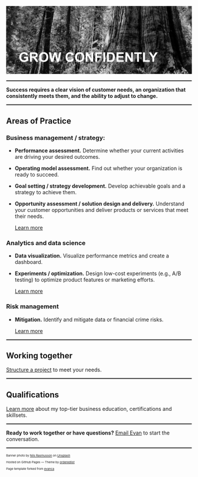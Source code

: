 <img src="images/treetrunk.jpeg?raw=true"/>

<hr style="border:0.1px solid gray">

**Success requires a clear vision of customer needs, an organization that consistently meets them, and the ability to adjust to change.**

<hr style="border:0.1px solid gray">

## Areas of Practice

### Business management / strategy: 
* **Performance assessment.** Determine whether your current activities are driving your desired outcomes.
* **Operating model assessment.** Find out whether your organization is ready to succeed.
* **Goal setting / strategy development.** Develop achievable goals and a strategy to achieve them.
* **Opportunity assessment / solution design and delivery.** Understand your customer opportunities and deliver products or services that meet their needs.

    [Learn more](/business_management_strategy) <!-- about Evan's perspectives and relevant project work. -->

### Analytics and data science
* **Data visualization.** Visualize performance metrics and create a dashboard.
* **Experiments / optimization.** Design low-cost experiments (e.g., A/B testing) to optimize product features or marketing efforts.

    [Learn more](/analytics_and_data_science)

### Risk management
* **Mitigation.** Identify and mitigate data or financial crime risks.

    [Learn more](/risk_management)

<!--

## Functional Areas

### Business management / strategy 

<p align="center">
  <img src="images/customer flow logo.png?raw=true"/>
</p>

[Read](/business_management_strategy) Evan's perspectives and learn about his project work in business management and business strategy. 

 
//[Project 1 Title](/sample_page)


### Analytics and data science

<p align="center">
  <img src="images/Customer service dashboard truncated.png?raw=true"/>
</p>

[Learn more](/analytics_and_data_science) about Evan's thoughts and project work in analytics and data science.
  
//[Project 2 Title](/pdf/sample_presentation.pdf)


### Risk management

<p align="center">
  <img src="images/stop bad stuff.png?raw=true"/>
</p>

[Find out more](/risk_management) about Evan's perspectives and experience in risk management.

<hr style="border:0.1px solid gray">

<br>

-->

<hr style="border:.1px solid gray">

## Working together

[Structure a project](/engagement_model) to meet your needs.

<hr style="border:.1px solid gray">

## Qualifications
[Learn more](/education_capabilities) about my top-tier business education, certifications and skillsets. 

<hr style="border:.1px solid gray">

**Ready to work together or have questions?** [Email Evan](mailto:grow.with.a.purpose@gmail.com) to start the conversation.

<!--

### Project ideas
[See here](/ideas) for potential ways to work together. 

---

[Project 3 Title](http://example.com/)

## Why we should partner 🤝 
* <em>Outcomes focus.</em> I focus on the outcomes you are trying to achieve, and tailor-make a solution for you.
* <em>Collaborative model.</em> I will share progress along the way to ensure the final product meets your requirements.
* <em>Cross-functional expertise.</em> Strategy + data analysis skillsets means we'll find viable solutions that play to your organization's strengths.
* <em>Broad domain knowledge.</em> Broad industry and growth phase experience means I've worked with an organization like yours.

### Category Name 2

- [Project 1 Title](http://example.com/)
- [Project 2 Title](http://example.com/)
- [Project 3 Title](http://example.com/)
- [Project 4 Title](http://example.com/)
- [Project 5 Title](http://example.com/)
-->
  
<hr style="border:.1px solid gray">

<p style="font-size:8px">Banner photo by <a href="https://unsplash.com/@nilsynils?utm_content=creditCopyText&utm_medium=referral&utm_source=unsplash">Nils Rasmusson</a> on <a href="https://unsplash.com/photos/a-large-tree-in-the-middle-of-a-forest-oRPinlCTEbk?utm_content=creditCopyText&utm_medium=referral&utm_source=unsplash">Unsplash</a></p>  
<p style="font-size:8px">Hosted on GitHub Pages &mdash; Theme by <a href="https://github.com/orderedlist">orderedlist</a></p>
<p style="font-size:8px">Page template forked from <a href="https://github.com/evanca/quick-portfolio">evanca</a></p>
<!-- Remove above link if you don't want to attibute -->
